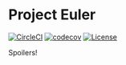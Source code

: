 # Project Euler

[![CircleCI](https://circleci.com/gh/chingc/Project-Euler.svg?style=shield)](https://circleci.com/gh/chingc/Project-Euler) [![codecov](https://codecov.io/gh/chingc/Project-Euler/branch/master/graph/badge.svg)](https://codecov.io/gh/chingc/Project-Euler) [![License](https://img.shields.io/badge/license-MIT-blue.svg)](./LICENSE)

Spoilers!
